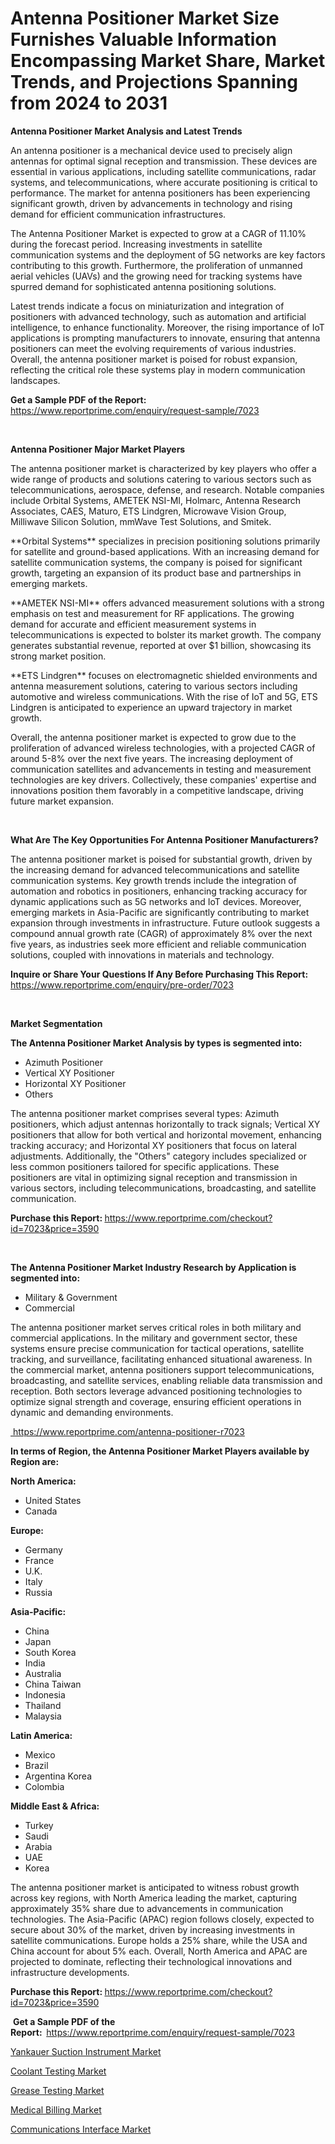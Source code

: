 <p><h1>Antenna Positioner Market Size Furnishes Valuable Information Encompassing Market Share, Market Trends, and Projections Spanning from 2024 to 2031</h1></p><p><strong>Antenna Positioner Market Analysis and Latest Trends</strong></p>
<p><p>An antenna positioner is a mechanical device used to precisely align antennas for optimal signal reception and transmission. These devices are essential in various applications, including satellite communications, radar systems, and telecommunications, where accurate positioning is critical to performance. The market for antenna positioners has been experiencing significant growth, driven by advancements in technology and rising demand for efficient communication infrastructures.</p><p>The Antenna Positioner Market is expected to grow at a CAGR of 11.10% during the forecast period. Increasing investments in satellite communication systems and the deployment of 5G networks are key factors contributing to this growth. Furthermore, the proliferation of unmanned aerial vehicles (UAVs) and the growing need for tracking systems have spurred demand for sophisticated antenna positioning solutions. </p><p>Latest trends indicate a focus on miniaturization and integration of positioners with advanced technology, such as automation and artificial intelligence, to enhance functionality. Moreover, the rising importance of IoT applications is prompting manufacturers to innovate, ensuring that antenna positioners can meet the evolving requirements of various industries. Overall, the antenna positioner market is poised for robust expansion, reflecting the critical role these systems play in modern communication landscapes.</p></p>
<p><strong>Get a Sample PDF of the Report:&nbsp;</strong> <a href="https://www.reportprime.com/enquiry/request-sample/7023">https://www.reportprime.com/enquiry/request-sample/7023</a></p>
<p>&nbsp;</p>
<p><strong>Antenna Positioner Major Market Players</strong></p>
<p><p>The antenna positioner market is characterized by key players who offer a wide range of products and solutions catering to various sectors such as telecommunications, aerospace, defense, and research. Notable companies include Orbital Systems, AMETEK NSI-MI, Holmarc, Antenna Research Associates, CAES, Maturo, ETS Lindgren, Microwave Vision Group, Milliwave Silicon Solution, mmWave Test Solutions, and Smitek.</p><p>**Orbital Systems** specializes in precision positioning solutions primarily for satellite and ground-based applications. With an increasing demand for satellite communication systems, the company is poised for significant growth, targeting an expansion of its product base and partnerships in emerging markets.</p><p>**AMETEK NSI-MI** offers advanced measurement solutions with a strong emphasis on test and measurement for RF applications. The growing demand for accurate and efficient measurement systems in telecommunications is expected to bolster its market growth. The company generates substantial revenue, reported at over $1 billion, showcasing its strong market position.</p><p>**ETS Lindgren** focuses on electromagnetic shielded environments and antenna measurement solutions, catering to various sectors including automotive and wireless communications. With the rise of IoT and 5G, ETS Lindgren is anticipated to experience an upward trajectory in market growth.</p><p>Overall, the antenna positioner market is expected to grow due to the proliferation of advanced wireless technologies, with a projected CAGR of around 5-8% over the next five years. The increasing deployment of communication satellites and advancements in testing and measurement technologies are key drivers. Collectively, these companies' expertise and innovations position them favorably in a competitive landscape, driving future market expansion.</p></p>
<p>&nbsp;</p>
<p><strong>What Are The Key Opportunities For Antenna Positioner Manufacturers?</strong></p>
<p><p>The antenna positioner market is poised for substantial growth, driven by the increasing demand for advanced telecommunications and satellite communication systems. Key growth trends include the integration of automation and robotics in positioners, enhancing tracking accuracy for dynamic applications such as 5G networks and IoT devices. Moreover, emerging markets in Asia-Pacific are significantly contributing to market expansion through investments in infrastructure. Future outlook suggests a compound annual growth rate (CAGR) of approximately 8% over the next five years, as industries seek more efficient and reliable communication solutions, coupled with innovations in materials and technology.</p></p>
<p><strong>Inquire or Share Your Questions If Any Before Purchasing This Report:</strong> <a href="https://www.reportprime.com/enquiry/pre-order/7023">https://www.reportprime.com/enquiry/pre-order/7023</a></p>
<p>&nbsp;</p>
<p><strong>Market Segmentation</strong></p>
<p><strong>The Antenna Positioner Market Analysis by types is segmented into:</strong></p>
<p><ul><li>Azimuth Positioner</li><li>Vertical XY Positioner</li><li>Horizontal XY Positioner</li><li>Others</li></ul></p>
<p><p>The antenna positioner market comprises several types: Azimuth positioners, which adjust antennas horizontally to track signals; Vertical XY positioners that allow for both vertical and horizontal movement, enhancing tracking accuracy; and Horizontal XY positioners that focus on lateral adjustments. Additionally, the "Others" category includes specialized or less common positioners tailored for specific applications. These positioners are vital in optimizing signal reception and transmission in various sectors, including telecommunications, broadcasting, and satellite communication.</p></p>
<p><strong>Purchase this Report:&nbsp;</strong><a href="https://www.reportprime.com/checkout?id=7023&price=3590">https://www.reportprime.com/checkout?id=7023&price=3590</a></p>
<p>&nbsp;</p>
<p><strong>The Antenna Positioner Market Industry Research by Application is segmented into:</strong></p>
<p><ul><li>Military & Government</li><li>Commercial</li></ul></p>
<p><p>The antenna positioner market serves critical roles in both military and commercial applications. In the military and government sector, these systems ensure precise communication for tactical operations, satellite tracking, and surveillance, facilitating enhanced situational awareness. In the commercial market, antenna positioners support telecommunications, broadcasting, and satellite services, enabling reliable data transmission and reception. Both sectors leverage advanced positioning technologies to optimize signal strength and coverage, ensuring efficient operations in dynamic and demanding environments.</p></p>
<p><a href="https://www.reportprime.com/antenna-positioner-r7023">&nbsp;https://www.reportprime.com/antenna-positioner-r7023</a></p>
<p><strong>In terms of Region, the Antenna Positioner Market Players available by Region are:</strong></p>
<p>
    <p> <strong> North America: </strong>
        <ul>
            <li>United States</li>
            <li>Canada</li>
        </ul>
        </p> 
    <p> <strong> Europe: </strong>
        <ul>
            <li>Germany</li>
            <li>France</li>
            <li>U.K.</li>
            <li>Italy</li>
            <li>Russia</li>
        </ul>
        </p> 
    <p> <strong> Asia-Pacific: </strong>
        <ul>
            <li>China</li>
            <li>Japan</li>
            <li>South Korea</li>
            <li>India</li>
            <li>Australia</li>
            <li>China Taiwan</li>
            <li>Indonesia</li>
            <li>Thailand</li>
            <li>Malaysia</li>
        </ul>
        </p> 
    <p> <strong> Latin America: </strong>
        <ul>
            <li>Mexico</li>
            <li>Brazil</li>
            <li>Argentina Korea</li>
            <li>Colombia</li>
        </ul>
        </p> 
    <p> <strong> Middle East & Africa: </strong>
        <ul>
            <li>Turkey</li>
            <li>Saudi</li>
            <li>Arabia</li>
            <li>UAE</li>
            <li>Korea</li>
        </ul>
    </p>
    </p>
<p><p>The antenna positioner market is anticipated to witness robust growth across key regions, with North America leading the market, capturing approximately 35% share due to advancements in communication technologies. The Asia-Pacific (APAC) region follows closely, expected to secure about 30% of the market, driven by increasing investments in satellite communications. Europe holds a 25% share, while the USA and China account for about 5% each. Overall, North America and APAC are projected to dominate, reflecting their technological innovations and infrastructure developments.</p></p>
<p><strong>Purchase this Report: </strong><a href="https://www.reportprime.com/checkout?id=7023&price=3590">https://www.reportprime.com/checkout?id=7023&price=3590</a></p>
<p>&nbsp;<strong>Get a Sample PDF of the Report:&nbsp;&nbsp;</strong><a href="https://www.reportprime.com/enquiry/request-sample/7023">https://www.reportprime.com/enquiry/request-sample/7023</a></p>
<p><strong></strong></p>
<p><p><a href="https://issuu.com/reportprime-2/docs/yankauer-suction-instrument-market-_291141e5471bb0">Yankauer Suction Instrument Market</a></p><p><a href="https://www.linkedin.com/pulse/coolant-testing-market-overview-regional-outlook-competitive-1ykmc?trackingId=D%2FSrceMbQK6z4DX6oPRKlg%3D%3D">Coolant Testing Market</a></p><p><a href="https://www.linkedin.com/pulse/strategic-roadmap-global-grease-testing-market-insights-opportunities-cbdbc?trackingId=mrJHkaq8TcSXpoAH0dmsaw%3D%3D">Grease Testing Market</a></p><p><a href="https://medium.com/@chloeconn57/global-medical-billing-market-analysis-key-market-trends-and-future-projections-2024-2031-4f862936b719">Medical Billing Market</a></p><p><a href="https://github.com/prosalinda88/Market-Research-Report-List-6/blob/main/communications-interface-market.md">Communications Interface Market</a></p></p>
